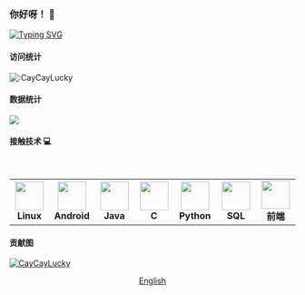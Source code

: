 ### 你好呀！ 👋
[![Typing SVG](https://readme-typing-svg.demolab.com/?lines=我是猫猫幸运;I+am+cat+catlucky&&color=000000)]([https://git.io/typing-svg](https://github.com/CatCatLucky))
#### 访问统计
<img src="https://count.getloli.com/get/@:CayCayLucky" alt=":CayCayLucky" />

#### 数据统计
<img src="https://github-readme-stats.vercel.app/api?username=catcatlucky&show_icons=true&locale=cn&custom_title=猫猫幸运的GIthub数据统计" />

#### 接触技术 :computer:
<br>
<table  width = "600px">
<tbody>
 <tr>

 
<td align="center" width="70px">
<div>
<img height=50px src="https://upload.wikimedia.org/wikipedia/commons/a/af/Tux.png"> 
</div>
<span><b><center>Linux </center></b></span> 
</td>


<td align="center" width="70px">
<div>
<img height=50px src="https://developer.android.com/studio/images/studio-icon.svg?hl=zh-cn"> 
</div>
<span><b><center>Android</center></b></span> 
</td>



<td align="center" width="70px">
<div>
<img height=50px src="https://avatars.githubusercontent.com/u/1168968?v=4"> 
</div>
<span><b><center>Java</center></b></span> 
</td>

<td align="center" width="70px">
<div>
<img height=50px src="https://c-cpp.com/icon.png"> 
</div>
<span><b><center>C</center></b></span> 
</td>

<td align="center" width="70px">
<div>
<img height=50px src="https://avatars.githubusercontent.com/u/1525981?s=200&v=4"> 
</div>
<span><b><center>Python</center></b></span> 
</td>

<td align="center" width="70px">
<div>
<img height=50px src="https://static001.infoq.cn/resource/image/4b/1d/4b463053dcfae6c1d4adb3dde181f21d.png"> 
</div>
<span><b><center>SQL</center></b></span> 
</td>
 
<td align="center" width="70px">
<div>
<img height=50px src="https://avatars.githubusercontent.com/u/54006707?v=4"> 
</div>
<span><b><center>前端</center></b></span> 
</td>

</tr>


</tbody>
</table>

#### 贡献图
[![CayCayLucky](https://activity-graph.herokuapp.com/graph?username=CatCatLucky&bg_color=ffffff&color=000000&line=24292e&point=24292e&custom_title=猫猫幸运贡献图&area=true&hide_border=true)](https://github.com/CatCatLucky)

<div align="center">

[English](README_en.md)

</div>
